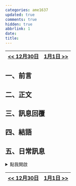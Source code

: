 ```yaml
---
categories: ame1637
updated: true
comments: true
hidden: true
abbrlink: 1
date: 
title:
---
```


| <a href="/ame1637/287040231"><< 12月30日</a> | <a href="/ame1637/287040231"> 1月1日 >></a> |
| :------------------------------------------- | ------------------------------------------: |

## 一、前言
## 二、正文
## 三、訊息回覆
## 四、結語
## 五、日常訊息

<details>

<summary>點我開啟</summary>
</details>


| <a href="/ame1637/287040231"><< 12月30日</a> | <a href="/ame1637/287040231"> 1月1日 >></a> |
| :------------------------------------------- | ------------------------------------------: |